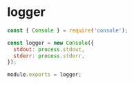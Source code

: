 # logger

```javascript
const { Console } = require('console');

const logger = new Console({
  stdout: process.stdout,
  stderr: process.stderr,
});

module.exports = logger;
```
